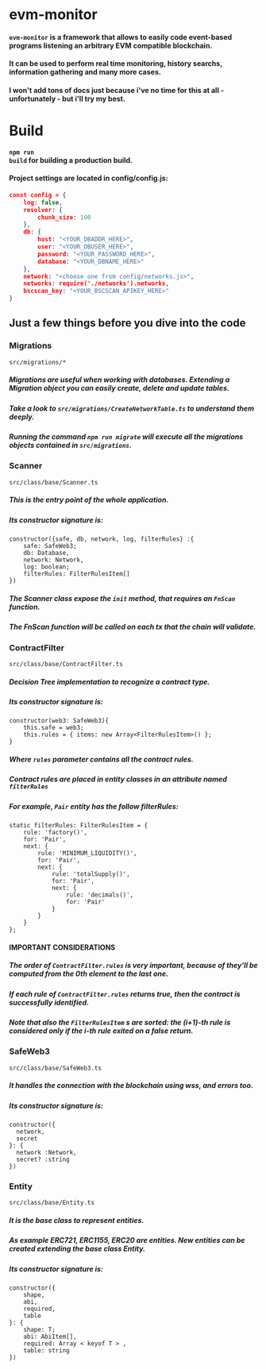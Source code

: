 # evm-monitor
#### <code>evm-monitor</code> is a framework that allows to easily code event-based programs listening an arbitrary EVM compatible blockchain.
#### It can be used to perform real time monitoring, history searchs, information gathering and many more cases.
#### I won't add tons of docs just because i've no time for this at all - unfortunately - but i'll try my best.

# Build 
#### <code>npm run build</code> for building a production build.

#### Project settings are located in config/config.js:

```json
const config = {
    log: false,
    resolver: {
        chunk_size: 100
    },
    db: {
        host: "<YOUR_DBADDR_HERE>",
        user: "<YOUR_DBUSER_HERE>",
        password: "<YOUR_PASSWORD_HERE>",
        database: "<YOUR_DBNAME_HERE>"
    },
    network: "<choose one from config/networks.js>",
    networks: require('./networks').networks,
    bscscan_key: "<YOUR_BSCSCAN_APIKEY_HERE>"
}
```
</code>

## Just a few things before you dive into the code

### Migrations
```src/migrations/*```
##### Migrations are useful when working with databases. Extending a Migration object you can easily create, delete and update tables.
##### Take a look to ```src/migrations/CreateNetworkTable.ts``` to understand them deeply.
##### Running the command <code>npm run migrate</code> will execute all the migrations objects contained in ```src/migrations```.

### Scanner
```src/class/base/Scanner.ts```
##### This is the entry point of the whole application.
##### Its constructor signature is:
```
constructor({safe, db, network, log, filterRules} :{
    safe: SafeWeb3;
    db: Database,
    network: Network,
    log: boolean;
    filterRules: FilterRulesItem[]
})
 ```
 
##### The Scanner class expose the <code>init</code> method, that requires an <code>FnScan</code> function.
##### The FnScan function will be called on each tx that the chain will validate.
 
### ContractFilter
```src/class/base/ContractFilter.ts```
##### Decision Tree implementation to recognize a contract type. 
##### Its constructor signature is:
```
constructor(web3: SafeWeb3){
    this.safe = web3;
    this.rules = { items: new Array<FilterRulesItem>() };
}
 ```
 
##### Where <code>rules</code> parameter contains all the contract rules.
##### Contract rules are placed in entity classes in an attribute named <code>filterRules</code>
##### For example, <code>Pair</code> entity has the follow filterRules:
```
static filterRules: FilterRulesItem = {
    rule: 'factory()',
    for: 'Pair',
    next: {
        rule: 'MINIMUM_LIQUIDITY()',
        for: 'Pair',
        next: {
            rule: 'totalSupply()',
            for: 'Pair',
            next: {
                rule: 'decimals()',
                for: 'Pair'
            }
        }
    }
};
 ```
#### IMPORTANT CONSIDERATIONS
##### The order of <code>ContractFilter.rules</code> is very important, because of they'll be computed from the 0th element to the last one.
##### If each rule of <code>ContractFilter.rules</code> returns true, then the contract is successfully identified.
##### Note that also the <code>FilterRulesItem</code> s are sorted:  the (i+1)-th rule is considered only if the i-th rule exited on a false return.

### SafeWeb3
```src/class/base/SafeWeb3.ts```
##### It handles the connection with the blockchain using wss, and errors too.
##### Its constructor signature is:
```
constructor({
  network,
  secret
}: {
  network :Network,
  secret? :string
})
 ```

### Entity
```src/class/base/Entity.ts```
##### It is the base class to represent entities. 
##### As example ERC721, ERC1155, ERC20 are entities. New entities can be created extending the base class Entity. 
##### Its constructor signature is:
```
constructor({
    shape,
    abi,
    required,
    table
}: {
    shape: T;
    abi: AbiItem[],
    required: Array < keyof T > ,
    table: string
})
```
